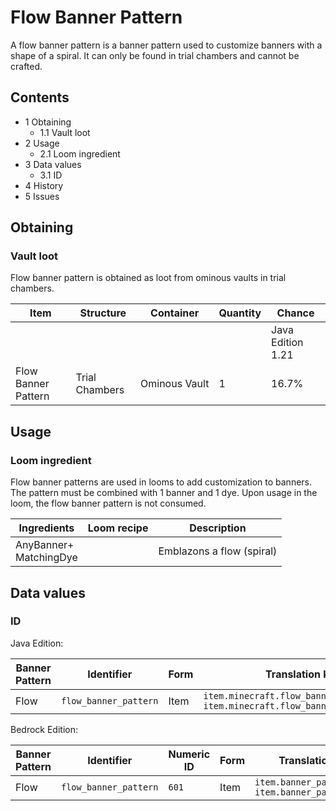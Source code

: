 # Flow Banner Pattern
A flow banner pattern is a banner pattern used to customize banners with a shape of a spiral. It can only be found in trial chambers and cannot be crafted.

## Contents
- 1 Obtaining
	- 1.1 Vault loot
- 2 Usage
	- 2.1 Loom ingredient
- 3 Data values
	- 3.1 ID
- 4 History
- 5 Issues

## Obtaining
### Vault loot
Flow banner pattern is obtained as loot from ominous vaults in trial chambers.

| Item                | Structure      | Container     | Quantity | Chance            |
|---------------------|----------------|---------------|----------|-------------------|
|                     |                |               |          | Java Edition 1.21 |
| Flow Banner Pattern | Trial Chambers | Ominous Vault | 1        | 16.7%             |

## Usage
### Loom ingredient
Flow banner patterns are used in looms to add customization to banners. The pattern must be combined with 1 banner and 1 dye. Upon usage in the loom, the flow banner pattern is not consumed.

| Ingredients                | Loom recipe | Description               |
|----------------------------|-------------|---------------------------|
| AnyBanner+<br/>MatchingDye |             | Emblazons a flow (spiral) |

## Data values
### ID
Java Edition:

| Banner Pattern | Identifier            | Form | Translation key                                                                    |
|----------------|-----------------------|------|------------------------------------------------------------------------------------|
| Flow           | `flow_banner_pattern` | Item | `item.minecraft.flow_banner_pattern`<br/>`item.minecraft.flow_banner_pattern.desc` |

Bedrock Edition:

| Banner Pattern | Identifier            | Numeric ID | Form | Translation key                                           |
|----------------|-----------------------|------------|------|-----------------------------------------------------------|
| Flow           | `flow_banner_pattern` | `601`      | Item | `item.banner_pattern.name`<br/>`item.banner_pattern.flow` |


